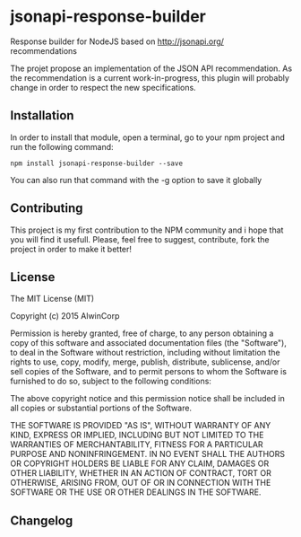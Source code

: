 # jsonapi-response-builder
Response builder for NodeJS based on http://jsonapi.org/ recommendations

The projet propose an implementation of the JSON API recommendation.
As the recommendation is a current work-in-progress, this plugin will probably change in order to respect the new specifications.

## Installation

In order to install that module, open a terminal, go to your npm project and run the following command:

    npm install jsonapi-response-builder --save

You can also run that command with the -g option to save it globally

## Contributing

This project is my first contribution to the NPM community and i hope that you will find it usefull. Please, feel free to suggest, contribute, fork the project in order to make it better!

## License

The MIT License (MIT)

Copyright (c) 2015 AlwinCorp

Permission is hereby granted, free of charge, to any person obtaining a copy
of this software and associated documentation files (the "Software"), to deal
in the Software without restriction, including without limitation the rights
to use, copy, modify, merge, publish, distribute, sublicense, and/or sell
copies of the Software, and to permit persons to whom the Software is
furnished to do so, subject to the following conditions:

The above copyright notice and this permission notice shall be included in all
copies or substantial portions of the Software.

THE SOFTWARE IS PROVIDED "AS IS", WITHOUT WARRANTY OF ANY KIND, EXPRESS OR
IMPLIED, INCLUDING BUT NOT LIMITED TO THE WARRANTIES OF MERCHANTABILITY,
FITNESS FOR A PARTICULAR PURPOSE AND NONINFRINGEMENT. IN NO EVENT SHALL THE
AUTHORS OR COPYRIGHT HOLDERS BE LIABLE FOR ANY CLAIM, DAMAGES OR OTHER
LIABILITY, WHETHER IN AN ACTION OF CONTRACT, TORT OR OTHERWISE, ARISING FROM,
OUT OF OR IN CONNECTION WITH THE SOFTWARE OR THE USE OR OTHER DEALINGS IN THE
SOFTWARE.

## Changelog